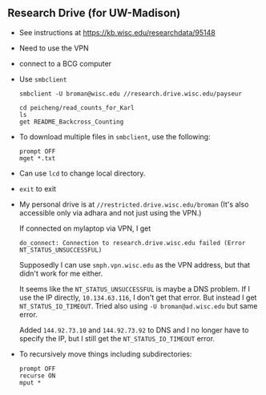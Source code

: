 ## Research Drive (for UW-Madison)

- See instructions at https://kb.wisc.edu/researchdata/95148

- Need to use the VPN

- connect to a BCG computer

- Use `smbclient`

  ```
  smbclient -U broman@wisc.edu //research.drive.wisc.edu/payseur

  cd peicheng/read_counts_for_Karl
  ls
  get README_Backcross_Counting
  ```

- To download multiple files in `smbclient`, use the following:

  ```
  prompt OFF
  mget *.txt
  ```

- Can use `lcd` to change local directory.

- `exit` to exit

- My personal drive is at `//restricted.drive.wisc.edu/broman`
  (It's also accessible only via adhara and not just using the VPN.)

  If connected on mylaptop via VPN, I get

  ```
  do_connect: Connection to research.drive.wisc.edu failed (Error NT_STATUS_UNSUCCESSFUL)
  ```

  Supposedly I can use `smph.vpn.wisc.edu` as the VPN address, but
  that didn't work for me either.

  It seems like the `NT_STATUS_UNSUCCESSFUL` is maybe a DNS problem.
  If I use the IP directly, `10.134.63.116`, I don't get that error.
  But instead I get `NT_STATUS_IO_TIMEOUT`. Tried also using `-U
  broman@ad.wisc.edu` but same error.

  Added `144.92.73.10` and `144.92.73.92` to DNS and I no longer have
  to specify the IP, but I still get the `NT_STATUS_IO_TIMEOUT` error.


- To recursively move things including subdirectories:

  ```
  prompt OFF
  recurse ON
  mput *
  ```

